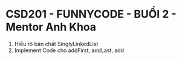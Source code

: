 # CSD201 - FUNNYCODE - BUỔI 2 - Mentor Anh Khoa
1. Hiểu rõ bản chất SinglyLinkedList
2. Implement Code cho addFirst, addLast, add
   
